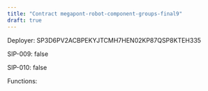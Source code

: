 ```yaml
---
title: "Contract megapont-robot-component-groups-final9"
draft: true
---
```

Deployer: SP3D6PV2ACBPEKYJTCMH7HEN02KP87QSP8KTEH335

SIP-009: false

SIP-010: false

Functions:

